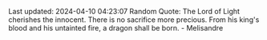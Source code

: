Last updated: 2024-04-10 04:23:07
Random Quote: The Lord of Light cherishes the innocent.  There is no sacrifice more precious.  From his king's blood and his untainted fire, a dragon shall be born.  -  Melisandre